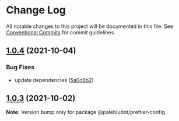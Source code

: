 # Change Log

All notable changes to this project will be documented in this file.
See [Conventional Commits](https://conventionalcommits.org) for commit guidelines.

## [1.0.4](https://github.com/PaleBluDot/lint-config/compare/@palebludot/prettier-config@1.0.3...@palebludot/prettier-config@1.0.4) (2021-10-04)


### Bug Fixes

* update dependencies ([5a0c6b2](https://github.com/PaleBluDot/lint-config/commit/5a0c6b2df2ae142f17323c42065389e4ed61e967))





## [1.0.3](https://github.com/PaleBluDot/lint-config/compare/@palebludot/prettier-config@1.0.2...@palebludot/prettier-config@1.0.3) (2021-10-02)

**Note:** Version bump only for package @palebludot/prettier-config
